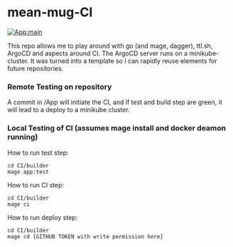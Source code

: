 # mean-mug-CI 
[![App:main](https://github.com/stianSjoli/mean-mug-CI/actions/workflows/main_app.yml/badge.svg)](https://github.com/stianSjoli/mean-mug-CI/actions/workflows/main_app.yml)

This repo allows me to play around with go (and mage, dagger), ttl.sh, ArgoCD and aspects around CI. The ArgoCD server runs on a minikube-cluster. It was turned into a template so I can rapidly reuse elements for future repositories.   
   
### Remote Testing on repository
A commit in /App will initiate the CI, and if test and build step are green, it will lead to a deploy to a minikube cluster.

### Local Testing of CI (assumes mage install and docker deamon running) 
How to run test step: 
```
cd CI/builder
mage app:test 
```
How to run CI step: 
```
cd CI/builder
mage ci 
```
How to run deploy step: 
```
cd CI/builder
mage cd [GITHUB TOKEN with write permission here]  
```




   
